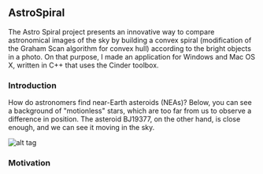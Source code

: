 ## AstroSpiral

The Astro Spiral project presents an innovative way to compare astronomical images of the sky by building a convex spiral (modification of the Graham Scan algorithm for convex hull) according to the bright objects in a photo. On that purpose, I made an application for Windows and Mac OS X, written in C++ that uses the Cinder toolbox.

### Introduction

How do astronomers find near-Earth asteroids (NEAs)? Below, you can see a background of "motionless" stars, which are too far from us to observe a difference in position. The asteroid BJ19377, on the other hand, is close enough, and we can see it moving in the sky.

![alt tag](http://iasc.hsutx.edu/images/astro.gif)

### Motivation




